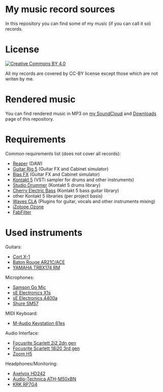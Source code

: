 # My music record sources
In this repository you can find some of my music (if you can call it so) records.

# License
[![Creative Commons BY 4.0](https://licensebuttons.net/l/by/4.0/88x31.png)](https://creativecommons.org/licenses/by/4.0/)

All my records are covered by CC-BY license except those which are not writen by me.

# Rendered music
You can find rendered music in MP3 on [my SoundCloud](https://soundcloud.com/skobkin) and [Downloads](https://bitbucket.org/skobkin/music/downloads/) page of this repository.

# Requirements
Common requirements list (does not cover all records):

* [Reaper](https://www.reaper.fm/) (DAW)
* [Guitar Rig 5](https://www.native-instruments.com/en/products/komplete/guitar/guitar-rig-5-pro/) (Guitar FX and Cabinet simulator)
* [Bias FX](https://www.positivegrid.com/bias-fx/) (Guitar FX and Cabinet simulator)
* [Kontakt 5](https://www.native-instruments.com/en/products/komplete/samplers/kontakt-5/) (VSTi sampler for drums and other instruments)
* [Studio Drummer](https://www.native-instruments.com/en/products/komplete/drums/studio-drummer/) (Kontakt 5 drums library)
* [Cherry Electric Bass](https://www.orangetreesamples.com/products/cherry-electric-bass) (Kontakt 5 bass guitar library)
* other Kontakt 5 libraries (per project basis)
* [Waves CLA](https://www.waves.com/bundles/chris-lord-alge-signature-series) (Plugins for guitar, vocals and other instruments mixing)
* [iZotope Ozone](https://www.izotope.com/en/products/ozone.html)
* [FabFilter](https://www.fabfilter.com)

# Used instruments

Guitars:

* [Cort X-1](https://www.cortguitarsshop.ru/catalog/electric-guitar/x-1-bks.html)
* [Baton Rouge AR21C/ACE](https://www.batonrougeguitars.com/guitars/auditorium/detail/ga/product/ar21cace-150023.html)
* [YAMAHA TRBX174 RM](https://usa.yamaha.com/products/musical_instruments/guitars_basses/el_basses/trbx/200series.html)

Microphones:

* [Samson Go Mic](http://www.samsontech.com/samson/products/microphones/usb-microphones/gomic/)
* [sE Electronics X1s](https://www.seelectronics.com/se-microphones/se-x1-series-microphones)
* [sE Electronics 4400a](https://www.seelectronics.com/se4400a-mic)
* [Shure SM57](https://www.shure.com/en-US/products/microphones/sm57)

MIDI Keyboard:

* [M-Audio Keystation 61es](https://m-audio.com/products/view/keystation-61es)

Audio Interface:

* [Focusrite Scarlett 2i2 2dn gen](https://focusrite.com/en/usb-audio-interface/scarlett/scarlett-2i2)
* [Focusrite Scarlett 18i20 3rd gen](https://focusrite.com/en/usb-audio-interface/scarlett/scarlett-18i20)
* [Zoom H5](https://zoomcorp.com/en/jp/handy-recorders/handheld-recorders/h5/)

Headphones/Monitoring:

* [Axelvox HD242](http://www.axelvox.ru/products/axelvox_hd242/)
* [Audio-Technica ATH-M50xBN](https://www.audio-technica.com/en-us/ath-m50xbt)
* [KRK RP7G4](https://www.krkmusic.com/ROKIT-Powered-G4-Studio-Monitors)

